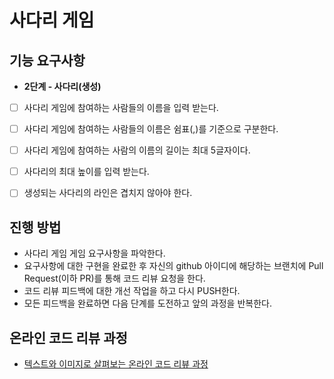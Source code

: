 # 사다리 게임
## 기능 요구사항
- **2단계 - 사다리(생성)**
* [ ] 사다리 게임에 참여하는 사람들의 이름을 입력 받는다.
* [ ] 사다리 게임에 참여하는 사람들의 이름은 쉼표(,)를 기준으로 구분한다.
* [ ] 사다리 게임에 참여하는 사람의 이름의 길이는 최대 5글자이다.
* [ ] 사다리의 최대 높이를 입력 받는다.
* [ ] 생성되는 사다리의 라인은 겹치지 않아야 한다.


## 진행 방법
* 사다리 게임 게임 요구사항을 파악한다.
* 요구사항에 대한 구현을 완료한 후 자신의 github 아이디에 해당하는 브랜치에 Pull Request(이하 PR)를 통해 코드 리뷰 요청을 한다.
* 코드 리뷰 피드백에 대한 개선 작업을 하고 다시 PUSH한다.
* 모든 피드백을 완료하면 다음 단계를 도전하고 앞의 과정을 반복한다.

## 온라인 코드 리뷰 과정
* [텍스트와 이미지로 살펴보는 온라인 코드 리뷰 과정](https://github.com/nextstep-step/nextstep-docs/tree/master/codereview)